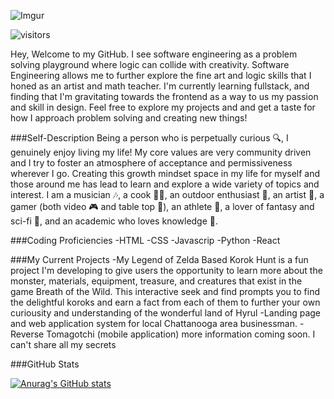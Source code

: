 ![Imgur](https://i.imgur.com/GlMG4FY.png)

![visitors](https://visitor-badge.glitch.me/badge?page_id=jzolly.jzolly&left_color=#4c6351&right_color=#d4d281)


Hey,
Welcome to my GitHub. I see software engineering as a problem solving playground where logic can collide with creativity. Software Engineering allows me to further explore the fine art and logic skills that I honed as an artist and math teacher. I'm currently learning fullstack, and finding that I'm gravitating towards the frontend as a way to us my passion and skill in design. Feel free to explore my projects and and get a taste for how I approach problem solving and creating new things!


###Self-Description
Being a person who is perpetually curious 🔍, I genuinely enjoy living my life!  My core values are very community driven and I try to foster an atmosphere of acceptance and permissiveness wherever I go.  Creating this growth mindset space in my life for myself and those around me has lead to learn and explore a wide variety of topics and interest.  I am a musician 🎶, a cook 👩‍🍳, an outdoor enthusiast 🌳, an artist 🎨, a gamer (both video 🎮 and table top 🎲), an athlete 🥏, a lover of fantasy and sci-fi 📖, and an academic who loves knowledge 🧠.

###Coding Proficiencies
-HTML
-CSS
-Javascrip
-Python
-React

###My Current Projects
-My Legend of Zelda Based Korok Hunt is a fun project I'm developing to give users the opportunity to learn more about the monster, materials, equipment, treasure, and creatures that exist in the game Breath of the Wild.  This interactive seek and find prompts you to find the delightful koroks and earn a fact from each of them to further your own curiousity and understanding of the wonderful land of Hyrul
-Landing page and web application system for local Chattanooga area businessman.
-Reverse Tomagotchi (mobile application) more information coming soon. I can't share all my secrets

###GitHub Stats

[![Anurag's GitHub stats](https://github-readme-stats.vercel.app/api?username=jzolly)](https://github.com/anuraghazra/github-readme-stats)
<!---
jzolly/jzolly is a ✨ special ✨ repository because its `README.md` (this file) appears on your GitHub profile.
You can click the Preview link to take a look at your changes.
--->
